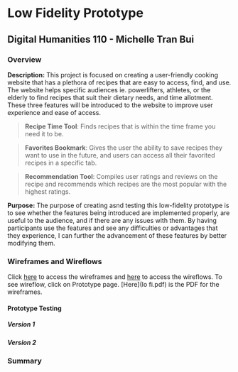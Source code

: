 # Low Fidelity Prototype
## Digital Humanities 110 - Michelle Tran Bui 
### Overview
**Description:** This project is focused on creating a user-friendly cooking website that has a plethora of recipes that are easy to access, find, and use. The website helps specific audiences ie. powerlifters, athletes, or the elderly to find recipes that suit their dietary needs, and time allotment. These three features will be introduced to the website to improve user experience and ease of access.
> **Recipe Time Tool**: Finds recipes that is within the time frame you need it to be. 

> **Favorites Bookmark**: Gives the user the ability to save recipes they want to use in the future, and users can access all their favorited recipes in a specific tab.

> **Recommendation Tool**: Compiles user ratings and reviews on the recipe and recommends which recipes are the most popular with the highest ratings.

**Purpose:** The purpose of creating asnd testing this low-fidelity prototype is to see whether the features being introduced are implemented properly, are useful to the audience, and if there are any issues with them. By having participants use the features and see any difficulties or advantages that they experience, I can further the advancement of these features by better modifying them. 

### Wireframes and Wireflows
Click [here](https://www.figma.com/file/W6XW8iPkdqQONopaFiHZab/?node-id=0%3A1) to access the wireframes and [here](https://www.figma.com/file/W6XW8iPkdqQONopaFiHZab/?node-id=2%3A3) to access the wireflows. To see wireflow, click on Prototype page.
[Here](lo fi.pdf) is the PDF for the wireframes.
#### Prototype Testing
##### Version 1
##### Version 2

### Summary
